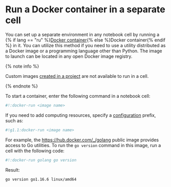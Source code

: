 # Run a Docker container in a separate cell

You can set up a separate environment in any notebook cell by running a {% if lang == "ru" %}[Docker container](https://cloud.yandex.ru/blog/posts/2022/03/docker-containers){% else %}Docker container{% endif %} in it. You can utilize this method if you need to use a utility distributed as a Docker image or a programming language other than Python. The image to launch can be located in any open Docker image registry.

{% note info %}

Custom images [created in a project](user-images.md) are not available to run in a cell.

{% endnote %}

To start a container, enter the following command in a notebook cell:

```bash
#!:docker-run <image name>
```

If you need to add computing resources, specify a [configuration](../concepts/configurations.md) prefix, such as:

```bash
#!g1.1:docker-run <image name>
```

For example, the <https://hub.docker.com/_/golang> public image provides access to Go utilities. To run the `go version` command in this image, run a cell with the following code:


```bash
#!:docker-run golang go version
```

Result:

```text
go version go1.16.6 linux/amd64
```
